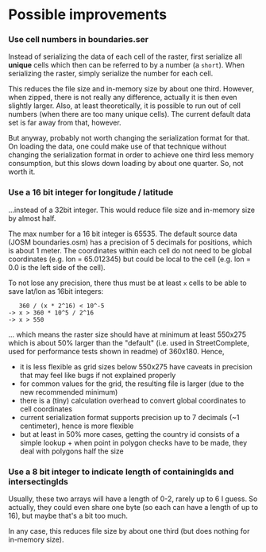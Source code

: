 # Possible improvements

### Use cell numbers in boundaries.ser

Instead of serializing the data of each cell of the raster, first serialize all **unique** cells which then can be referred to by a number  (a `short`). 
When serializing the raster, simply serialize the number for each cell.

This reduces the file size and in-memory size by about one third. However, when zipped, there is not really any difference, actually it is then even slightly larger. 
Also, at least theoretically, it is possible to run out of cell numbers (when there are too many unique cells). The current default data set is far away from that, however.

But anyway, probably not worth changing the serialization format for that.
On loading the data, one could make use of that technique without changing the serialization format in order to achieve one third less memory consumption, but this slows down loading by about one quarter. So, not worth it.

### Use a 16 bit integer for longitude / latitude

...instead of a 32bit integer. This would reduce file size and in-memory size by almost half.

The max number for a 16 bit integer is 65535.
The default source data (JOSM boundaries.osm) has a precision of 5 decimals for positions, which is about 1 meter. 
The coordinates within each cell do not need to be global coordinates (e.g. lon = 65.012345) but could be local to the cell (e.g. lon = 0.0 is the left side of the cell).

To not lose any precision, there thus must be at least `x` cells to be able to save lat/lon as 16bit integers:
```
   360 / (x * 2^16) < 10^-5
-> x > 360 * 10^5 / 2^16
-> x > 550
```
... which means the raster size should have at minimum at least 550x275 which is about 50% larger than the "default" (i.e. used in StreetComplete, used for performance tests shown in readme) of 360x180.
Hence, 
- it is less flexible as grid sizes below 550x275 have caveats in precision that may feel like bugs if not explained properly
- for common values for the grid, the resulting file is larger (due to the new recommended minimum)
- there is a (tiny) calculation overhead to convert global coordinates to cell coordinates
- current serialization format supports precision up to 7 decimals (~1 centimeter), hence is more flexible
- but at least in 50% more cases, getting the country id consists of a simple lookup + when point in polygon checks have to be made, they deal with polygons half the size

### Use a 8 bit integer to indicate length of containingIds and intersectingIds

Usually, these two arrays will have a length of 0-2, rarely up to 6 I guess. 
So actually, they could even share one byte (so each can have a length of up to 16), but maybe 
that's a bit too much.

In any case, this reduces file size by about one third (but does nothing for in-memory size).